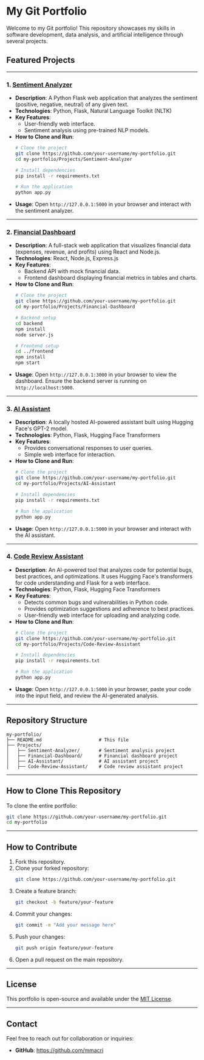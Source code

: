 
# My Git Portfolio

Welcome to my Git portfolio! This repository showcases my skills in software development, data analysis, and artificial intelligence through several projects.

## Featured Projects

---

### 1. [Sentiment Analyzer](Projects/Sentiment-Analyzer)
- **Description**: A Python Flask web application that analyzes the sentiment (positive, negative, neutral) of any given text.
- **Technologies**: Python, Flask, Natural Language Toolkit (NLTK)
- **Key Features**:
  - User-friendly web interface.
  - Sentiment analysis using pre-trained NLP models.
- **How to Clone and Run**:
  ```bash
  # Clone the project
  git clone https://github.com/your-username/my-portfolio.git
  cd my-portfolio/Projects/Sentiment-Analyzer

  # Install dependencies
  pip install -r requirements.txt

  # Run the application
  python app.py
  ```
- **Usage**: Open `http://127.0.0.1:5000` in your browser and interact with the sentiment analyzer.

---

### 2. [Financial Dashboard](Projects/Financial-Dashboard)
- **Description**: A full-stack web application that visualizes financial data (expenses, revenue, and profits) using React and Node.js.
- **Technologies**: React, Node.js, Express.js
- **Key Features**:
  - Backend API with mock financial data.
  - Frontend dashboard displaying financial metrics in tables and charts.
- **How to Clone and Run**:
  ```bash
  # Clone the project
  git clone https://github.com/your-username/my-portfolio.git
  cd my-portfolio/Projects/Financial-Dashboard

  # Backend setup
  cd backend
  npm install
  node server.js

  # Frontend setup
  cd ../frontend
  npm install
  npm start
  ```
- **Usage**: Open `http://127.0.0.1:3000` in your browser to view the dashboard. Ensure the backend server is running on `http://localhost:5000`.

---

### 3. [AI Assistant](Projects/AI-Assistant)
- **Description**: A locally hosted AI-powered assistant built using Hugging Face's GPT-2 model.
- **Technologies**: Python, Flask, Hugging Face Transformers
- **Key Features**:
  - Provides conversational responses to user queries.
  - Simple web interface for interaction.
- **How to Clone and Run**:
  ```bash
  # Clone the project
  git clone https://github.com/your-username/my-portfolio.git
  cd my-portfolio/Projects/AI-Assistant

  # Install dependencies
  pip install -r requirements.txt

  # Run the application
  python app.py
  ```
- **Usage**: Open `http://127.0.0.1:5000` in your browser and interact with the AI assistant.

---

### 4. [Code Review Assistant](Projects/Code-Review-Assistant)
- **Description**: An AI-powered tool that analyzes code for potential bugs, best practices, and optimizations. It uses Hugging Face's transformers for code understanding and Flask for a web interface.
- **Technologies**: Python, Flask, Hugging Face Transformers
- **Key Features**:
  - Detects common bugs and vulnerabilities in Python code.
  - Provides optimization suggestions and adherence to best practices.
  - User-friendly web interface for uploading and analyzing code.
- **How to Clone and Run**:
  ```bash
  # Clone the project
  git clone https://github.com/your-username/my-portfolio.git
  cd my-portfolio/Projects/Code-Review-Assistant

  # Install dependencies
  pip install -r requirements.txt

  # Run the application
  python app.py
  ```
- **Usage**: Open `http://127.0.0.1:5000` in your browser, paste your code into the input field, and review the AI-generated analysis.

---

## Repository Structure

```
my-portfolio/
├── README.md                     # This file
├── Projects/
│   ├── Sentiment-Analyzer/       # Sentiment analysis project
│   ├── Financial-Dashboard/      # Financial dashboard project
│   ├── AI-Assistant/             # AI assistant project
│   ├── Code-Review-Assistant/    # Code review assistant project
```

---

## How to Clone This Repository

To clone the entire portfolio:
```bash
git clone https://github.com/your-username/my-portfolio.git
cd my-portfolio
```

---

## How to Contribute

1. Fork this repository.
2. Clone your forked repository:
   ```bash
   git clone https://github.com/your-username/my-portfolio.git
   ```
3. Create a feature branch:
   ```bash
   git checkout -b feature/your-feature
   ```
4. Commit your changes:
   ```bash
   git commit -m "Add your message here"
   ```
5. Push your changes:
   ```bash
   git push origin feature/your-feature
   ```
6. Open a pull request on the main repository.

---

## License

This portfolio is open-source and available under the [MIT License](LICENSE).

---

## Contact

Feel free to reach out for collaboration or inquiries:

- **GitHub**: https://github.com/mmacri

